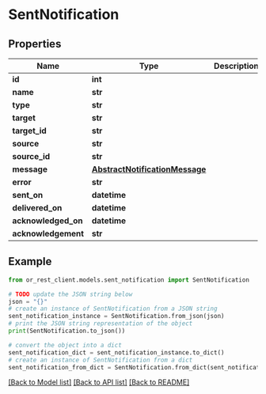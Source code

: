 # SentNotification


## Properties

Name | Type | Description | Notes
------------ | ------------- | ------------- | -------------
**id** | **int** |  | [optional] 
**name** | **str** |  | [optional] 
**type** | **str** |  | 
**target** | **str** |  | 
**target_id** | **str** |  | 
**source** | **str** |  | 
**source_id** | **str** |  | [optional] 
**message** | [**AbstractNotificationMessage**](AbstractNotificationMessage.md) |  | [optional] 
**error** | **str** |  | [optional] 
**sent_on** | **datetime** |  | [optional] 
**delivered_on** | **datetime** |  | [optional] 
**acknowledged_on** | **datetime** |  | [optional] 
**acknowledgement** | **str** |  | [optional] 

## Example

```python
from or_rest_client.models.sent_notification import SentNotification

# TODO update the JSON string below
json = "{}"
# create an instance of SentNotification from a JSON string
sent_notification_instance = SentNotification.from_json(json)
# print the JSON string representation of the object
print(SentNotification.to_json())

# convert the object into a dict
sent_notification_dict = sent_notification_instance.to_dict()
# create an instance of SentNotification from a dict
sent_notification_from_dict = SentNotification.from_dict(sent_notification_dict)
```
[[Back to Model list]](../README.md#documentation-for-models) [[Back to API list]](../README.md#documentation-for-api-endpoints) [[Back to README]](../README.md)


